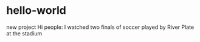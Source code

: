 # hello-world
new project
Hi people:
I watched two finals of soccer played by River Plate at the stadium
